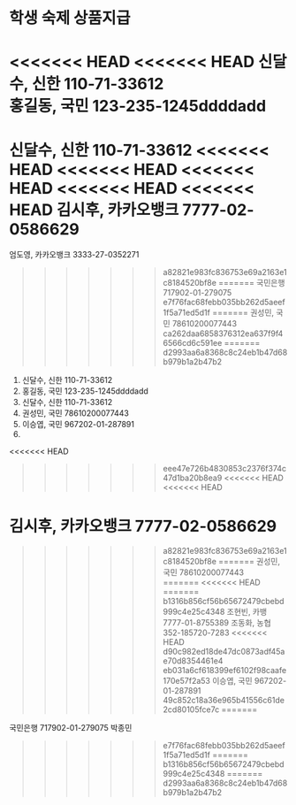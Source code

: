 # 학생 숙제 상품지급
<<<<<<< HEAD
<<<<<<< HEAD
신달수, 신한 110-71-33612   
홍길동, 국민 123-235-1245ddddadd
=======
신달수, 신한 110-71-33612
<<<<<<< HEAD
<<<<<<< HEAD
<<<<<<< HEAD
<<<<<<< HEAD
<<<<<<< HEAD
김시후, 카카오뱅크 7777-02-0586629
=======
엄도영, 카카오뱅크 3333-27-0352271
>>>>>>> a82821e983fc836753e69a2163e1c8184520bf8e
=======
국민은행 717902-01-279075
>>>>>>> e7f76fac68febb035bb262d5aeef1f5a71ed5d1f
=======
권성민, 국민 78610200077443   
>>>>>>> ca262daa6858376312ea637f9f46566cd6c591ee
=======
>>>>>>> d2993aa6a8368c8c24eb1b47d68b979b1a2b47b2

1. 신달수, 신한 110-71-33612   
2. 홍길동, 국민 123-235-1245ddddadd
3. 신달수, 신한 110-71-33612
4. 권성민, 국민 78610200077443   
5. 이승엽, 국민 967202-01-287891
6. 

<<<<<<< HEAD
>>>>>>> eee47e726b4830853c2376f374c47d1ba20b8ea9
<<<<<<< HEAD
<<<<<<< HEAD

김시후, 카카오뱅크 7777-02-0586629
=======
>>>>>>> a82821e983fc836753e69a2163e1c8184520bf8e
=======
권성민, 국민 78610200077443   
=======
<<<<<<< HEAD
=======
>>>>>>> b1316b856cf56b65672479cbebd999c4e25c4348
조현빈, 카뱅 7777-01-8755389
조동화, 농협 352-185720-7283
<<<<<<< HEAD
>>>>>>> d90c982ed18de47dc0873adf45ae70d8354461e4
>>>>>>> eb031a6cf618399ef6102f98caafe170e57f2a53
이승엽, 국민 967202-01-287891
>>>>>>> 49c852c18a36e965b41556c61de2cd80105fce7c
=======

국민은행 717902-01-279075 박종민
>>>>>>> e7f76fac68febb035bb262d5aeef1f5a71ed5d1f
=======
>>>>>>> b1316b856cf56b65672479cbebd999c4e25c4348
=======
>>>>>>> d2993aa6a8368c8c24eb1b47d68b979b1a2b47b2
